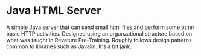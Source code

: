 # Java HTML Server

A simple Java server that can send small html files and perform some other basic HTTP activities.
Designed using an organzational structure based on what was taught in Revature Pre-Training. Roughly follows design patterns common to libraries such as Javalin.
It's a bit jank.